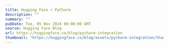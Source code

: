 ```yaml
---
title: Hugging Face + PyCharm
description: ""
summary: ""
pubDate: Tue, 05 Nov 2024 00:00:00 GMT
source: Hugging Face Blog
url: https://huggingface.co/blog/pycharm-integration
thumbnail: "https://huggingface.co/blog/assets/pycharm-integration/thumbnail.png"
---
```


